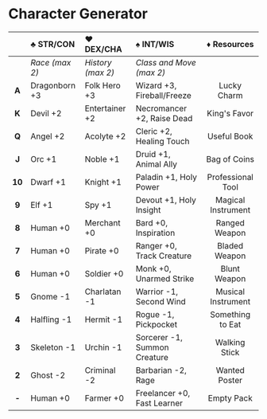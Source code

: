 # Character Generator

|        | ♣ STR/CON      | ♥ DEX/CHA         | ♠ INT/WIS                       | ♦ Resources        |
|:------:|:-------------- |:----------------- |:------------------------------- |:------------------:|
|        | *Race (max 2)* | *History (max 2)* | *Class and Move (max 2)*        |                    | 
| **A**  | Dragonborn +3  | Folk Hero   +3    | Wizard      +3, Fireball/Freeze | Lucky Charm        |
| **K**  | Devil      +2  | Entertainer +2    | Necromancer +2, Raise Dead      | King's Favor       |
| **Q**  | Angel      +2  | Acolyte     +2    | Cleric      +2, Healing Touch   | Useful Book        |
| **J**  | Orc        +1  | Noble       +1    | Druid       +1, Animal Ally     | Bag of Coins       |
| **10** | Dwarf      +1  | Knight      +1    | Paladin     +1, Holy Power      | Professional Tool  |
| **9**  | Elf        +1  | Spy         +1    | Devout      +1, Holy Insight    | Magical Instrument |
| **8**  | Human      +0  | Merchant    +0    | Bard        +0, Inspiration     | Ranged Weapon      |
| **7**  | Human      +0  | Pirate      +0    | Ranger      +0, Track Creature  | Bladed Weapon      |
| **6**  | Human      +0  | Soldier     +0    | Monk        +0, Unarmed Strike  | Blunt Weapon       |
| **5**  | Gnome      -1  | Charlatan   -1    | Warrior     -1, Second Wind     | Musical Instrument |
| **4**  | Halfling   -1  | Hermit      -1    | Rogue       -1, Pickpocket      | Something to Eat   |
| **3**  | Skeleton   -1  | Urchin      -1    | Sorcerer    -1, Summon Creature | Walking Stick      |
| **2**  | Ghost      -2  | Criminal    -2    | Barbarian   -2, Rage            | Wanted Poster      |
| **-**  | Human      +0  | Farmer      +0    | Freelancer  +0, Fast Learner    | Empty Pack         |
